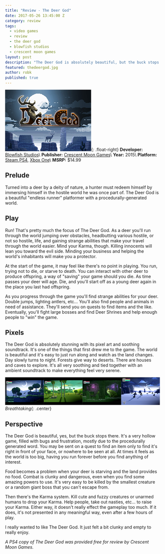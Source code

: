 ```yaml
---
title: "Review - The Deer God"
date: 2017-05-26 13:45:00 Z
category: review
tags:
  - video games
  - review
  - the deer god
  - blowfish studios
  - crescent moon games
layout: post
description: "The Deer God is absolutely beautiful, but the buck stops there."
featured: thedeergod.jpg                                                             
author: robk
published: true
---
```


![The Deer God](/images/thedeergod/cover.jpg){: .float-right}
**Developer:** [Blowfish Studios](http://www.blowfishstudios.com)\\
**Publisher:** [Crescent Moon Games](http://crescentmoongames.com/wordpress/)\\
**Year:** 2015\\
**Platform:** [Steam](http://store.steampowered.com/app/328940/The_Deer_God/),[PS4](https://www.playstation.com/en-us/games/the-deer-god-ps4/), [Xbox One](https://www.microsoft.com/en-us/store/p/the-deer-god/c4dqxwtp8ss4)\\
**MSRP:** $14.99

<h2>Prelude</h2>

Turned into a deer by a deity of nature, a hunter must redeem himself by immersing himself in the hostile world he was once part of. The Deer God is a beautiful "endless runner" platformer with a procedurally-generated world.

<h2>Play</h2>

Run! That's pretty much the focus of The Deer God. As a deer you'll run through the world jumping over obstacles, headbutting various hostile, or not so hostile, life, and gaining strange abilities that make your travel through the world easier. Mind your Karma, though. Killing innocents will lean you toward the evil side. Minding your business and helping the world's inhabitants will make you a protector.

At the start of the game, it may feel like there's no point in playing. You run, trying not to die, or starve to death. You can interact with other deer to produce offspring, a way of "saving" your game should you die. As time passes your deer will age. Die, and you'll start off as a young deer again in the place you last had offspring.

As you progress through the game you'll find strange abilities for your deer. Double jumps, lighting antlers, etc... You'll also find people and animals in need of assistance. They'll send you on quests to find items and the like. Eventually, you'll fight large bosses and find Deer Shrines and help enough people to "win" the game.

<h2>Pixels</h2>

The Deer God is absolutely stunning with its pixel art and soothing soundtrack. It's one of the things that first drew me to the game. The world is beautiful and it's easy to just run along and watch as the land changes. Day slowly turns to night. Forests give way to deserts. There are houses and caves to explore. It's all very soothing and tied together with an ambient soundtrack to make everything feel very serene.

![The Deer God Screens](/images/thedeergod/screens.jpg)
*Breathtaking*{: .center}

<h2>Perspective</h2>

The Deer God is beautiful, yes, but the buck stops there. It's a very hollow game, filled with bugs and frustration, mostly due to the procedurally generated word. You may be sent on a quest to find an item only to find it's right in front of your face, or nowhere to be seen at all. At times it feels as the world is too big, having you run forever before you find anything of interest.

Food becomes a problem when your deer is starving and the land provides no food. Combat is clunky and dangerous, even when you find some amazing powers to use. It's very easy to be killed by the smallest creature or a random giant boss that you can't escape from.

Then there's the Karma system. Kill cute and fuzzy creatures or unarmed humans to drop your Karma. Help people, take out nasties, etc... to raise your Karma. Either way, it doesn't really effect the gameplay too much. If it does, it's not presented in any meaningful way, even after a few hours of play.

I really wanted to like The Deer God. It just felt a bit clunky and empty to really enjoy.

*A PS4 copy of The Deer God was provided free for review by Crescent Moon Games.*
